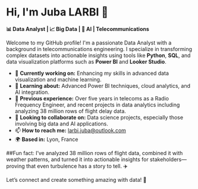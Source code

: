 # Hi, I'm Juba LARBI 👋
**📊 Data Analyst | 📈 Big Data | 🤖 AI | Telecommunications**

Welcome to my GitHub profile! I'm a passionate Data Analyst with a background in telecommunications engineering. I specialize in transforming complex datasets into actionable insights using tools like **Python**, **SQL**, and data visualization platforms such as **Power BI** and **Looker Studio**.

- 🔭 **Currently working on:** Enhancing my skills in advanced data visualization and machine learning.
- 🌱 **Learning about:** Advanced Power BI techniques, cloud analytics, and AI integration.
- 💼 **Previous experience:** Over five years in telecoms as a Radio Frequency Engineer, and recent projects in data analytics including analyzing 38 million rows of flight delay data.
- 👯 **Looking to collaborate on:** Data science projects, especially those involving big data and AI applications.
- 📫 **How to reach me:** [larbi.juba@outlook.com](mailto:larbi.juba@outlook.com)
- 🌍 **Based in:** Lyon, France

##Fun fact:
I’ve analyzed 38 million rows of flight data, combined it with weather patterns, and turned it into actionable insights for stakeholders—proving that even turbulence has a story to tell. ✈️

Let’s connect and create something amazing with data! 🚀
